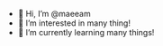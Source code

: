 - 👋 Hi, I’m @maeeam
- 👀 I’m interested in many thing!
- 🌱 I’m currently learning many things!

<!---
maeeam/maeeam is a ✨ special ✨ repository because its `README.md` (this file) appears on your GitHub profile.
You can click the Preview link to take a look at your changes.
--->

